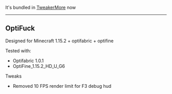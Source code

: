 It's bundled in [TweakerMore](https://github.com/Fallen-Breath/tweakermore) now

---

## OptiFuck

Designed for Minecraft 1.15.2 + optifabric + optifine

Tested with:

- Optifabric 1.0.1
- OptiFine_1.15.2_HD_U_G6

Tweaks

- Removed 10 FPS render limit for F3 debug hud
